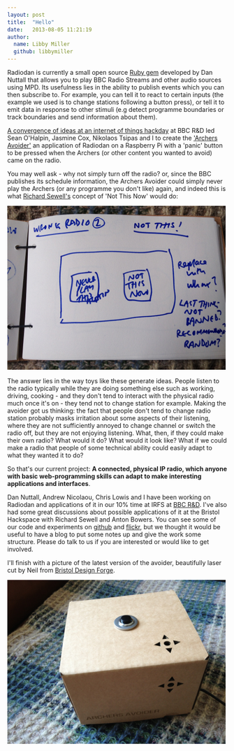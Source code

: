 ```yaml
---
layout: post
title:  "Hello"
date:   2013-08-05 11:21:19
author:
  name: Libby Miller
  github: libbymiller
---
```


Radiodan is currently a small open source [Ruby gem](https://github.com/pixelblend/radiodan) developed by Dan
Nuttall that allows you to play BBC Radio Streams and other audio sources using MPD. Its usefulness lies in the
ability to publish events which you can then subscribe to. For example, you can tell it to react to certain inputs
(the example we used is to change stations following a button press), or tell it to emit data in response to other
stimuli (e.g detect programme boundaries or track boundaries and send information about them).

[A convergence of ideas at an internet of things hackday](http://planb.nicecupoftea.org/2013/04/16/archers-avoider/) at BBC R&D led Sean O'Halpin, Jasmine Cox,
Nikolaos Tsipas and I to create the ['Archers Avoider'](https://github.com/radiodan/project/wiki/Archers-Avoider)
an application of Radiodan on a Raspberry Pi with a 'panic' button to be pressed when the Archers (or other
content you wanted to avoid) came on the radio.

You may well ask - why not simply turn off the radio? or, since the BBC publishes its schedule information, the
Archers Avoider could simply never play the Archers (or any programme you don't like) again, and indeed this is
what [Richard Sewell's](http://www.jarkman.co.uk) concept of 'Not This Now' would do:

<img src="/assets/not_this_now.jpg" width="500" alt="Not This Now"/>

The answer lies in the way toys like these generate ideas. People listen to the radio typically while they are doing
something else such as working, driving, cooking - and they don't tend to interact with the physical radio much
once it's on - they tend not to change station for example. Making the avoider got us thinking: the fact that
people don't tend to change radio station probably masks irritation about some aspects of their listening, where
they are not sufficiently annoyed to change channel or switch the radio off, but they are not enjoying listening.
What, then, if they could make their own radio? What would it do? What would it look like? What if we could make a
radio that people of some technical ability could easily adapt to what they wanted it to do?

So that's our current project: **A connected, physical IP radio, which anyone with basic web-programming skills
can adapt to make interesting applications and interfaces**.

Dan Nuttall, Andrew Nicolaou, Chris Lowis and I have been working on Radiodan and applications of it in our 10%
time at IRFS at [BBC R&D](http://www.bbc.co.uk/rd/). I've also had some great discussions about possible
applications of it at the Bristol Hackspace with Richard Sewell and Anton Bowers. You can see some of our code and
experiments on [github](https://github.com/radiodan) and [flickr](http://www.flickr.com/search/?q=radiodan), but
we thought it would be useful to have a blog to put some notes up and give the work some structure. Please do talk
to us if you are interested or would like to get involved.

I'll finish with a picture of the latest version of the avoider, beautifully laser cut by Neil from [Bristol Design Forge](http://bristoldesignforge.co.uk).

<img src="/assets/archers_avoider_mk4.jpg" width="500" alt="Archers Avoider Mk4"/>







